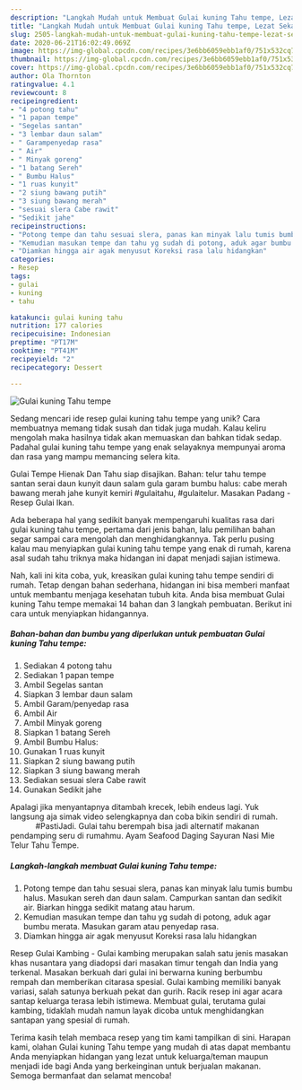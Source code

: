 ```yaml
---
description: "Langkah Mudah untuk Membuat Gulai kuning Tahu tempe, Lezat Sekali"
title: "Langkah Mudah untuk Membuat Gulai kuning Tahu tempe, Lezat Sekali"
slug: 2505-langkah-mudah-untuk-membuat-gulai-kuning-tahu-tempe-lezat-sekali
date: 2020-06-21T16:02:49.069Z
image: https://img-global.cpcdn.com/recipes/3e6bb6059ebb1af0/751x532cq70/gulai-kuning-tahu-tempe-foto-resep-utama.jpg
thumbnail: https://img-global.cpcdn.com/recipes/3e6bb6059ebb1af0/751x532cq70/gulai-kuning-tahu-tempe-foto-resep-utama.jpg
cover: https://img-global.cpcdn.com/recipes/3e6bb6059ebb1af0/751x532cq70/gulai-kuning-tahu-tempe-foto-resep-utama.jpg
author: Ola Thornton
ratingvalue: 4.1
reviewcount: 8
recipeingredient:
- "4 potong tahu"
- "1 papan tempe"
- "Segelas santan"
- "3 lembar daun salam"
- " Garampenyedap rasa"
- " Air"
- " Minyak goreng"
- "1 batang Sereh"
- " Bumbu Halus"
- "1 ruas kunyit"
- "2 siung bawang putih"
- "3 siung bawang merah"
- "sesuai slera Cabe rawit"
- "Sedikit jahe"
recipeinstructions:
- "Potong tempe dan tahu sesuai slera, panas kan minyak lalu tumis bumbu halus. Masukan sereh dan daun salam. Campurkan santan dan sedikit air. Biarkan hingga sedikit matang atau harum."
- "Kemudian masukan tempe dan tahu yg sudah di potong, aduk agar bumbu merata. Masukan garam atau penyedap rasa."
- "Diamkan hingga air agak menyusut Koreksi rasa lalu hidangkan"
categories:
- Resep
tags:
- gulai
- kuning
- tahu

katakunci: gulai kuning tahu 
nutrition: 177 calories
recipecuisine: Indonesian
preptime: "PT17M"
cooktime: "PT41M"
recipeyield: "2"
recipecategory: Dessert

---
```



![Gulai kuning Tahu tempe](https://img-global.cpcdn.com/recipes/3e6bb6059ebb1af0/751x532cq70/gulai-kuning-tahu-tempe-foto-resep-utama.jpg)

Sedang mencari ide resep gulai kuning tahu tempe yang unik? Cara membuatnya memang tidak susah dan tidak juga mudah. Kalau keliru mengolah maka hasilnya tidak akan memuaskan dan bahkan tidak sedap. Padahal gulai kuning tahu tempe yang enak selayaknya mempunyai aroma dan rasa yang mampu memancing selera kita.

Gulai Tempe Hienak Dan Tahu siap disajikan. Bahan: telur tahu tempe santan serai daun kunyit daun salam gula garam bumbu halus: cabe merah bawang merah jahe kunyit kemiri #gulaitahu, #gulaitelur. Masakan Padang - Resep Gulai Ikan.

Ada beberapa hal yang sedikit banyak mempengaruhi kualitas rasa dari gulai kuning tahu tempe, pertama dari jenis bahan, lalu pemilihan bahan segar sampai cara mengolah dan menghidangkannya. Tak perlu pusing kalau mau menyiapkan gulai kuning tahu tempe yang enak di rumah, karena asal sudah tahu triknya maka hidangan ini dapat menjadi sajian istimewa.


Nah, kali ini kita coba, yuk, kreasikan gulai kuning tahu tempe sendiri di rumah. Tetap dengan bahan sederhana, hidangan ini bisa memberi manfaat untuk membantu menjaga kesehatan tubuh kita. Anda bisa membuat Gulai kuning Tahu tempe memakai 14 bahan dan 3 langkah pembuatan. Berikut ini cara untuk menyiapkan hidangannya.

<!--inarticleads1-->

##### Bahan-bahan dan bumbu yang diperlukan untuk pembuatan Gulai kuning Tahu tempe:

1. Sediakan 4 potong tahu
1. Sediakan 1 papan tempe
1. Ambil Segelas santan
1. Siapkan 3 lembar daun salam
1. Ambil  Garam/penyedap rasa
1. Ambil  Air
1. Ambil  Minyak goreng
1. Siapkan 1 batang Sereh
1. Ambil  Bumbu Halus:
1. Gunakan 1 ruas kunyit
1. Siapkan 2 siung bawang putih
1. Siapkan 3 siung bawang merah
1. Sediakan sesuai slera Cabe rawit
1. Gunakan Sedikit jahe


Apalagi jika menyantapnya ditambah krecek, lebih endeus lagi. Yuk langsung aja simak video selengkapnya dan coba bikin sendiri di rumah. ⠀⠀⠀⠀ #PastiJadi. Gulai tahu berempah bisa jadi alternatif makanan pendamping seru di rumahmu. Ayam Seafood Daging Sayuran Nasi Mie Telur Tahu Tempe. 

<!--inarticleads2-->

##### Langkah-langkah membuat Gulai kuning Tahu tempe:

1. Potong tempe dan tahu sesuai slera, panas kan minyak lalu tumis bumbu halus. Masukan sereh dan daun salam. Campurkan santan dan sedikit air. Biarkan hingga sedikit matang atau harum.
1. Kemudian masukan tempe dan tahu yg sudah di potong, aduk agar bumbu merata. Masukan garam atau penyedap rasa.
1. Diamkan hingga air agak menyusut Koreksi rasa lalu hidangkan


Resep Gulai Kambing - Gulai kambing merupakan salah satu jenis masakan khas nusantara yang diadopsi dari masakan timur tengah dan India yang terkenal. Masakan berkuah dari gulai ini berwarna kuning berbumbu rempah dan memberikan citarasa spesial. Gulai kambing memiliki banyak variasi, salah satunya berkuah pekat dan gurih. Racik resep ini agar acara santap keluarga terasa lebih istimewa. Membuat gulai, terutama gulai kambing, tidaklah mudah namun layak dicoba untuk menghidangkan santapan yang spesial di rumah. 

Terima kasih telah membaca resep yang tim kami tampilkan di sini. Harapan kami, olahan Gulai kuning Tahu tempe yang mudah di atas dapat membantu Anda menyiapkan hidangan yang lezat untuk keluarga/teman maupun menjadi ide bagi Anda yang berkeinginan untuk berjualan makanan. Semoga bermanfaat dan selamat mencoba!
